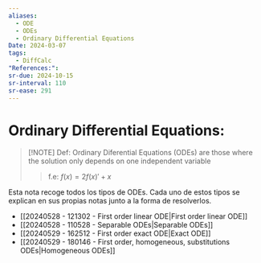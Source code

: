 ```yaml
---
aliases:
  - ODE
  - ODEs
  - Ordinary Differential Equations
Date: 2024-03-07
tags:
  - DiffCalc
"References:": 
sr-due: 2024-10-15
sr-interval: 110
sr-ease: 291
---
```

# Ordinary Differential Equations: 

> [!NOTE] Def: 
> Ordinary Diferential Equations (ODEs) are those where the solution only depends on one independent variable 
> 
>> f.e: $f(x) = 2f(x)' + x$

Esta nota recoge todos los tipos de ODEs. Cada uno de estos tipos se explican en sus propias notas junto a la forma de resolverlos. 

+ [[20240528 - 121302 - First order linear  ODE|First order linear ODE]]
+ [[20240528 - 110528 - Separable ODEs|Separable ODEs]]
+ [[20240529 - 162512 - First order exact ODE|Exact ODE]]
+ [[20240529 - 180146 - First order, homogeneous, substitutions ODEs|Homogeneous ODEs]]

